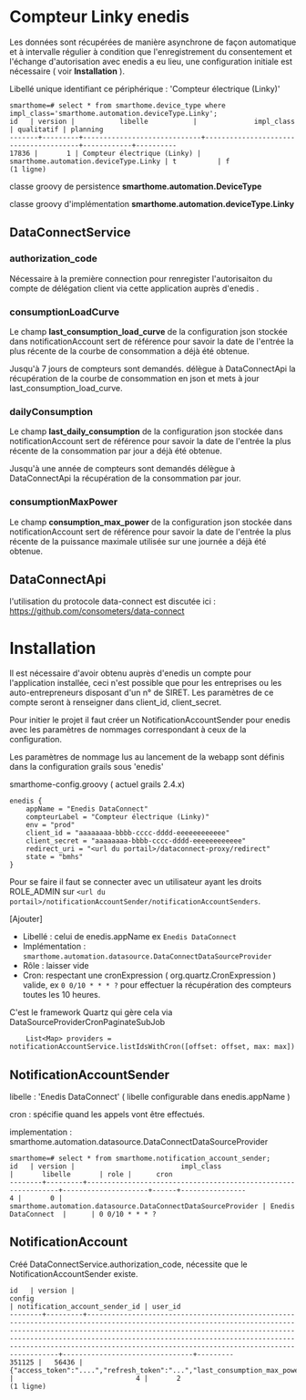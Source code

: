 # Compteur Linky enedis

Les données sont récupérées de manière asynchrone de façon automatique et à intervalle régulier à condition que
l'enregistrement du consentement et l'échange d'autorisation avec enedis a eu lieu, une configuration initiale
est nécessaire ( voir **Installation** ).

Libellé unique identifiant ce périphérique : 'Compteur électrique (Linky)' 

    smarthome=# select * from smarthome.device_type where impl_class='smarthome.automation.deviceType.Linky';
    id   | version |           libelle           |              impl_class               | qualitatif | planning
    -------+---------+-----------------------------+---------------------------------------+------------+----------
    17836 |       1 | Compteur électrique (Linky) | smarthome.automation.deviceType.Linky | t          | f
    (1 ligne)

classe groovy de persistence **smarthome.automation.DeviceType**

classe groovy d'implémentation **smarthome.automation.deviceType.Linky**

## DataConnectService

### authorization_code

Nécessaire à la première connection pour renregister l'autorisaiton du compte de délégation client via
cette application auprès d'enedis . 

### consumptionLoadCurve

Le champ **last_consumption_load_curve** de la configuration json stockée dans notificationAccount sert
de référence pour savoir la date de l'entrée la plus récente de la courbe de consommation a déjà été obtenue.

Jusqu'à 7 jours de compteurs sont  demandés.
délègue à DataConnectApi la récupération de la courbe de consommation en json et mets à jour last_consumption_load_curve.

### dailyConsumption

Le champ **last_daily_consumption** de la configuration json stockée dans notificationAccount sert
de référence pour savoir la date de l'entrée la plus récente de la consommation par jour a déjà été obtenue.

Jusqu'à une année de compteurs sont demandés
délègue à DataConnectApi la récupération de la consommation par jour.

### consumptionMaxPower

Le champ **consumption_max_power** de la configuration json stockée dans notificationAccount sert
de référence pour savoir la date de l'entrée la plus récente de la puissance maximale utilisée sur une journée a déjà été obtenue.

## DataConnectApi

l'utilisation du protocole data-connect est discutée ici : https://github.com/consometers/data-connect

# Installation

Il est nécessaire d'avoir obtenu auprès d'enedis un compte pour l'application installée, ceci n'est possible
que pour les entreprises ou les auto-entrepreneurs disposant d'un n° de SIRET. 
Les paramètres de ce compte seront à renseigner dans client_id, client_secret.

Pour initier le projet il faut créer un NotificationAccountSender pour enedis avec les paramètres de nommages 
correspondant à ceux de la configuration.

Les paramètres de nommage lus au lancement de la webapp sont définis dans la configuration grails sous 'enedis'

smarthome-config.groovy ( actuel grails 2.4.x)

    enedis {
        appName = "Enedis DataConnect"
        compteurLabel = "Compteur électrique (Linky)"
        env = "prod"
        client_id = "aaaaaaaa-bbbb-cccc-dddd-eeeeeeeeeeee"
        client_secret = "aaaaaaaa-bbbb-cccc-dddd-eeeeeeeeeeee"
        redirect_uri = "<url du portail>/dataconnect-proxy/redirect"
        state = "bmhs"
    }

Pour se faire il faut se connecter avec un utilisateur ayant les droits ROLE_ADMIN sur 
`<url du portail>/notificationAccountSender/notificationAccountSenders`.

[Ajouter] 
* Libellé : celui de enedis.appName ex `Enedis DataConnect`
* Implémentation : `smarthome.automation.datasource.DataConnectDataSourceProvider`
* Rôle : laisser vide 
* Cron: respectant une cronExpression ( org.quartz.CronExpression  ) valide, ex `0 0/10 * * * ?` pour effectuer la 
récupération des compteurs toutes les 10 heures.

C'est le framework Quartz qui gère cela via  DataSourceProviderCronPaginateSubJob

		List<Map> providers = notificationAccountService.listIdsWithCron([offset: offset, max: max])

## NotificationAccountSender

libelle : 'Enedis DataConnect' ( libelle configurable dans enedis.appName )

cron : spécifie quand les appels vont être effectués.

implementation : smarthome.automation.datasource.DataConnectDataSourceProvider

    smarthome=# select * from smarthome.notification_account_sender;
    id   | version |                          impl_class                           |       libelle       | role |      cron      
    --------+---------+---------------------------------------------------------------+---------------------+------+----------------
    4 |       0 | smarthome.automation.datasource.DataConnectDataSourceProvider | Enedis DataConnect  |      | 0 0/10 * * * ?


## NotificationAccount

Créé DataConnectService.authorization_code, nécessite que le NotificationAccountSender existe.

    id   | version |                                                                                                                                                                        config                                                                                                                                                                         | notification_account_sender_id | user_id
    --------+---------+-------------------------------------------------------------------------------------------------------------------------------------------------------------------------------------------------------------------------------------------------------------------------------------------------------------------------------------------------------+--------------------------------+---------
    351125 |   56436 | {"access_token":"....","refresh_token":"...","last_consumption_max_power":1647471600000,"expired":false,"last_token":1647617405318,"last_daily_consumption":1647471600000,"usage_point_id":"00000000000000","last_consumption_load_curve":1647558000000} |                              4 |       2
    (1 ligne)

